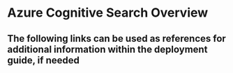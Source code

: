 # Azure Cognitive Search Overview

## The following links can be used as references for additional information within the deployment guide, if needed

